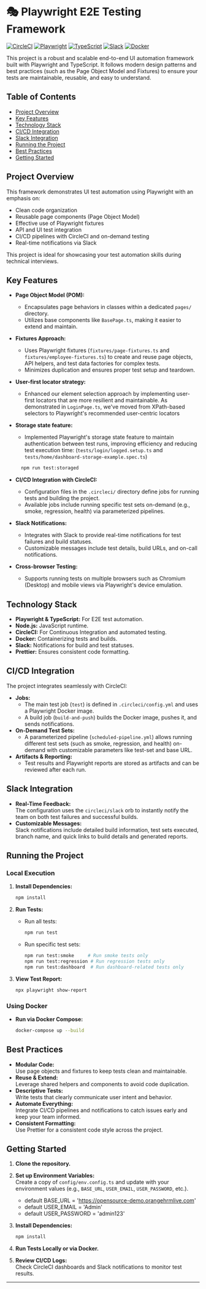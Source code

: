 # 🎭 Playwright E2E Testing Framework

[![CircleCI](https://img.shields.io/badge/CircleCI-passing-brightgreen)](https://app.circleci.com/pipelines/github/javicrcls/affirm-challenge)
[![Playwright](https://img.shields.io/badge/tested%20with-playwright-45ba4b?logo=playwright&logoColor=white)](https://playwright.dev/)
[![TypeScript](https://img.shields.io/badge/TypeScript-4.3.5-blue)](https://www.typescriptlang.org/)
[![Slack](https://img.shields.io/badge/Slack-reporting-4A154B?logo=slack&logoColor=white)](https://slack.com)
[![Docker](https://img.shields.io/badge/Docker-containerized-2496ED?logo=docker&logoColor=white)](https://www.docker.com/)

This project is a robust and scalable end-to-end UI automation framework built with Playwright and TypeScript. It follows modern design patterns and best practices (such as the Page Object Model and Fixtures) to ensure your tests are maintainable, reusable, and easy to understand.

## Table of Contents

- [Project Overview](#project-overview)
- [Key Features](#key-features)
- [Technology Stack](#technology-stack)
- [CI/CD Integration](#cicd-integration)
- [Slack Integration](#slack-integration)
- [Running the Project](#running-the-project)
- [Best Practices](#best-practices)
- [Getting Started](#getting-started)

## Project Overview

This framework demonstrates UI test automation using Playwright with an emphasis on:
- Clean code organization
- Reusable page components (Page Object Model)
- Effective use of Playwright fixtures
- API and UI test integration
- CI/CD pipelines with CircleCI and on-demand testing
- Real-time notifications via Slack

This project is ideal for showcasing your test automation skills during technical interviews.

## Key Features

- **Page Object Model (POM):**  
  - Encapsulates page behaviors in classes within a dedicated `pages/` directory.
  - Utilizes base components like `BasePage.ts`, making it easier to extend and maintain.

- **Fixtures Approach:**  
  - Uses Playwright fixtures (`fixtures/page-fixtures.ts` and `fixtures/employee-fixtures.ts`) to create and reuse page objects, API helpers, and test data factories for complex tests.
  - Minimizes duplication and ensures proper test setup and teardown.

- **User-first locator strategy:**  
  - Enhanced our element selection approach by implementing user-first locators that are more resilient and maintainable. As demonstrated in `LoginPage.ts`, we've moved from XPath-based selectors to Playwright's recommended user-centric locators

- **Storage state feature:**  
  - Implemented Playwright's storage state feature to maintain authentication between test runs, improving efficiency and reducing test execution time: (`tests/login/logged.setup.ts` and `tests/home/dashboard-storage-example.spec.ts`)
   ```sh
     npm run test:storaged

- **CI/CD Integration with CircleCI:**  
  - Configuration files in the `.circleci/` directory define jobs for running tests and building the project.
  - Available jobs include running specific test sets on-demand (e.g., smoke, regression, health) via parameterized pipelines.

- **Slack Notifications:**  
  - Integrates with Slack to provide real-time notifications for test failures and build statuses.
  - Customizable messages include test details, build URLs, and on-call notifications.

- **Cross-browser Testing:**  
  - Supports running tests on multiple browsers such as Chromium (Desktop) and mobile views via Playwright's device emulation.

## Technology Stack 

- **Playwright & TypeScript:** For E2E test automation.
- **Node.js:** JavaScript runtime.
- **CircleCI:** For Continuous Integration and automated testing.
- **Docker:** Containerizing tests and builds.
- **Slack:** Notifications for build and test statuses.
- **Prettier:** Ensures consistent code formatting.

## CI/CD Integration 

The project integrates seamlessly with CircleCI:
- **Jobs:**  
  - The main test job (`test`) is defined in `.circleci/config.yml` and uses a Playwright Docker image.  
  - A build job (`build-and-push`) builds the Docker image, pushes it, and sends notifications.
- **On-Demand Test Sets:**  
  - A parameterized pipeline (`scheduled-pipeline.yml`) allows running different test sets (such as smoke, regression, and health) on-demand with customizable parameters like test-set and base URL.
- **Artifacts & Reporting:**  
  - Test results and Playwright reports are stored as artifacts and can be reviewed after each run.

## Slack Integration

- **Real-Time Feedback:**  
  The configuration uses the `circleci/slack` orb to instantly notify the team on both test failures and successful builds.
- **Customizable Messages:**  
  Slack notifications include detailed build information, test sets executed, branch name, and quick links to build details and generated reports.

## Running the Project

### Local Execution

1. **Install Dependencies:**
   ```sh
   npm install
   ```

2. **Run Tests:**
   - Run all tests:
     ```sh
     npm run test
     ```
   - Run specific test sets:
     ```sh
     npm run test:smoke     # Run smoke tests only
     npm run test:regression # Run regression tests only
     npm run test:dashboard  # Run dashboard-related tests only
     ```

3. **View Test Report:**
   ```sh
   npx playwright show-report
   ```

### Using Docker

- **Run via Docker Compose:**
  ```sh
  docker-compose up --build
  ```

## Best Practices

- **Modular Code:**  
  Use page objects and fixtures to keep tests clean and maintainable.
- **Reuse & Extend:**  
  Leverage shared helpers and components to avoid code duplication.
- **Descriptive Tests:**  
  Write tests that clearly communicate user intent and behavior.
- **Automate Everything:**  
  Integrate CI/CD pipelines and notifications to catch issues early and keep your team informed.
- **Consistent Formatting:**  
  Use Prettier for a consistent code style across the project.

## Getting Started

1. **Clone the repository.**
2. **Set up Environment Variables:**  
   Create a copy of `config/env.config.ts` and update with your environment values (e.g., `BASE_URL`, `USER_EMAIL`, `USER_PASSWORD`, etc.).

    + default BASE_URL = 'https://opensource-demo.orangehrmlive.com'
    + default USER_EMAIL = 'Admin'
    + default USER_PASSWORD = 'admin123'
    
3. **Install Dependencies:**  
   ```sh
   npm install
   ```
4. **Run Tests Locally or via Docker.**
5. **Review CI/CD Logs:**  
   Check CircleCI dashboards and Slack notifications to monitor test results.

---
